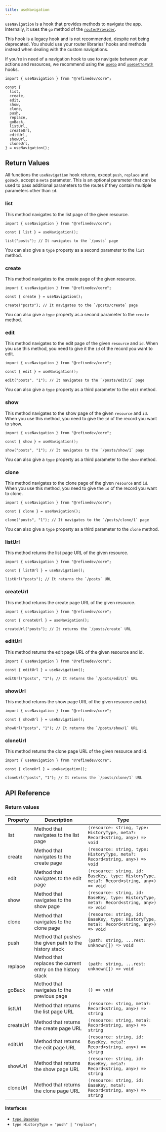 ```yaml
---
title: useNavigation
---
```


`useNavigation` is a hook that provides methods to navigate the app. Internally, it uses the `go` method of the [`routerProvider`][routerprovider].

This hook is a legacy hook and is not recommended, despite not being deprecated. You should use your router libraries' hooks and methods instead when dealing with the custom navigations.

If you're in need of a navigation hook to use to navigate between your actions and resources, we recommend using the [`useGo`](/docs/routing/hooks/use-go) and [`useGetToPath`](/docs/routing/hooks/use-get-to-path) hooks.

```tsx
import { useNavigation } from "@refinedev/core";

const {
  list,
  create,
  edit,
  show,
  clone,
  push,
  replace,
  goBack,
  listUrl,
  createUrl,
  editUrl,
  showUrl,
  cloneUrl,
} = useNavigation();
```

## Return Values

All functions the `useNavigation` hook returns, except `push`, `replace` and `goBack`, accept a `meta` parameter. This is an optional parameter that can be used to pass additional parameters to the routes if they contain multiple parameters other than `id`.

### list

This method navigates to the list page of the given resource.

```tsx
import { useNavigation } from "@refinedev/core";

const { list } = useNavigation();

list("posts"); // It navigates to the `/posts` page
```

You can also give a `type` property as a second parameter to the `list` method.

### create

This method navigates to the create page of the given resource.

```tsx
import { useNavigation } from "@refinedev/core";

const { create } = useNavigation();

create("posts"); // It navigates to the `/posts/create` page
```

You can also give a `type` property as a second parameter to the `create` method.

### edit

This method navigates to the edit page of the given `resource` and `id`. When you use this method, you need to give it the `id` of the record you want to edit.

```tsx
import { useNavigation } from "@refinedev/core";

const { edit } = useNavigation();

edit("posts", "1"); // It navigates to the `/posts/edit/1` page
```

You can also give a `type` property as a third parameter to the `edit` method.

### show

This method navigates to the show page of the given `resource` and `id`. When you use this method, you need to give the `id` of the record you want to show.

```tsx
import { useNavigation } from "@refinedev/core";

const { show } = useNavigation();

show("posts", "1"); // It navigates to the `/posts/show/1` page
```

You can also give a `type` property as a third parameter to the `show` method.

### clone

This method navigates to the clone page of the given `resource` and `id`. When you use this method, you need to give the `id` of the record you want to clone.

```tsx
import { useNavigation } from "@refinedev/core";

const { clone } = useNavigation();

clone("posts", "1"); // It navigates to the `/posts/clone/1` page
```

You can also give a `type` property as a third parameter to the `clone` method.

### listUrl

This method returns the list page URL of the given resource.

```tsx
import { useNavigation } from "@refinedev/core";

const { listUrl } = useNavigation();

listUrl("posts"); // It returns the `/posts` URL
```

### createUrl

This method returns the create page URL of the given resource.

```tsx
import { useNavigation } from "@refinedev/core";

const { createUrl } = useNavigation();

createUrl("posts"); // It returns the `/posts/create` URL
```

### editUrl

This method returns the edit page URL of the given resource and id.

```tsx
import { useNavigation } from "@refinedev/core";

const { editUrl } = useNavigation();

editUrl("posts", "1"); // It returns the `/posts/edit/1` URL
```

### showUrl

This method returns the show page URL of the given resource and id.

```tsx
import { useNavigation } from "@refinedev/core";

const { showUrl } = useNavigation();

showUrl("posts", "1"); // It returns the `/posts/show/1` URL
```

### cloneUrl

This method returns the clone page URL of the given resource and id.

```tsx
import { useNavigation } from "@refinedev/core";

const { cloneUrl } = useNavigation();

cloneUrl("posts", "1"); // It returns the `/posts/clone/1` URL
```

## API Reference

### Return values

| Property  | Description                                                 | Type                                                                                     |
| --------- | ----------------------------------------------------------- | ---------------------------------------------------------------------------------------- |
| list      | Method that navigates to the list page                      | `(resource: string, type: HistoryType, meta?: Record<string, any>) => void`              |
| create    | Method that navigates to the create page                    | `(resource: string, type: HistoryType, meta?: Record<string, any>) => void`              |
| edit      | Method that navigates to the edit page                      | `(resource: string, id: BaseKey, type: HistoryType, meta?: Record<string, any>) => void` |
| show      | Method that navigates to the show page                      | `(resource: string, id: BaseKey, type: HistoryType, meta?: Record<string, any>) => void` |
| clone     | Method that navigates to the clone page                     | `(resource: string, id: BaseKey, type: HistoryType, meta?: Record<string, any>) => void` |
| push      | Method that pushes the given path to the history stack      | `(path: string, ...rest: unknown[]) => void`                                             |
| replace   | Method that replaces the current entry on the history stack | `(path: string, ...rest: unknown[]) => void`                                             |
| goBack    | Method that navigates to the previous page                  | `() => void`                                                                             |
| listUrl   | Method that returns the list page URL                       | `(resource: string, meta?: Record<string, any>) => string`                               |
| createUrl | Method that returns the create page URL                     | `(resource: string, meta?: Record<string, any>) => string`                               |
| editUrl   | Method that returns the edit page URL                       | `(resource: string, id: BaseKey, meta?: Record<string, any>) => string`                  |
| showUrl   | Method that returns the show page URL                       | `(resource: string, id: BaseKey, meta?: Record<string, any>) => string`                  |
| cloneUrl  | Method that returns the clone page URL                      | `(resource: string, id: BaseKey, meta?: Record<string, any>) => string`                  |

#### Interfaces

- [`type BaseKey`][basekey]
- `type HistoryType = "push" | "replace";`

[routerprovider]: /docs/routing/router-provider
[basekey]: /docs/core/interface-references#basekey
